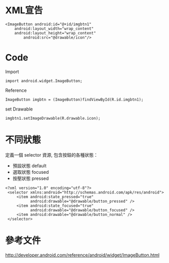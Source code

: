 # XML宣告 #
```
<ImageButton android:id="@+id/imgbtn1" 
	android:layout_width="wrap_content" 
	android:layout_height="wrap_content"
        android:src="@drawable/icon"/>
```

# Code #

Import
```
import android.widget.ImageButton;
```


Reference
```
ImageButton imgbtn = (ImageButton)findViewById(R.id.imgbtn1);
```

set Drawable

```
imgbtn1.setImageDrawable(R.drawable.icon);
```

# 不同狀態 #

定義一個 selector 資源, 包含按鈕的各種狀態：
  * 預設狀態 default
  * 選取狀態 focused
  * 按壓狀態 pressed

```
<?xml version="1.0" encoding="utf-8"?>
 <selector xmlns:android="http://schemas.android.com/apk/res/android">
     <item android:state_pressed="true"
           android:drawable="@drawable/button_pressed" /> 
     <item android:state_focused="true"
           android:drawable="@drawable/button_focused" />
     <item android:drawable="@drawable/button_normal" />
 </selector>
```

# 參考文件 #

http://developer.android.com/reference/android/widget/ImageButton.html